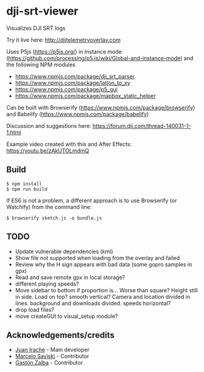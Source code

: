 # dji-srt-viewer

Visualizes DJI SRT logs

Try it live here: http://djitelemetryoverlay.com

Uses P5js (https://p5js.org/) in Instance mode (https://github.com/processing/p5.js/wiki/Global-and-instance-mode) and the following NPM modules

- https://www.npmjs.com/package/dji_srt_parser
- https://www.npmjs.com/package/latlon_to_xy
- https://www.npmjs.com/package/p5_gui
- https://www.npmjs.com/package/mapbox_static_helper

Can be built with Browserify (https://www.npmjs.com/package/browserify) and Babelify (https://www.npmjs.com/package/babelify)

Discussion and suggestions here: https://forum.dji.com/thread-140031-1-1.html

Example video created with this and After Effects: https://youtu.be/zAkUTOLmdmQ

## Build

```shell
$ npm install
$ npm run build
```

If ES6 is not a problem, a different approach is to use Browserify (or Watchify) from the command line:

```shell
$ browserify sketch.js -o bundle.js
```

## TODO

- Update vulnerable dependencies (kml)
- Show file not supported when loading from the overlay and failed
- Review why the H sign appears with bad data (some gopro samples in gpx)
- Read and save remote gpx in local storage?
- different playing speeds?
- Move sidebar to bottom if proportion is... Worse than square? Height still in side. Load on top? smooth vertical? Camera and location divided in lines. background and downloads divided. speeds horizontal?
- drop load files?
- move createGUI to visual_setup module?

## Acknowledgements/credits

- [Juan Irache](https://github.com/JuanIrache) - Main developer
- [Marcelo Saviski](https://github.com/saviski) - Contributor
- [Gastón Zalba](https://github.com/tatoz12) - Contributor

